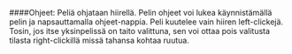 ﻿####Ohjeet:
Peliä ohjataan hiirellä. Pelin ohjeet voi lukea käynnistämällä pelin ja napsauttamalla ohjeet-nappia. Peli kuutelee vain hiiren left-clickejä. Tosin, jos itse yksinpelissä on taito valittuna, sen voi ottaa pois valitusta tilasta right-clickillä missä tahansa kohtaa ruutua.